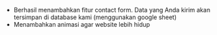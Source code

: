 - Berhasil menambahkan fitur contact form. Data yang Anda kirim akan tersimpan di database kami (menggunakan google sheet)
- Menambahkan animasi agar website lebih hidup
